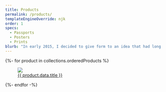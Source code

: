 ```yaml
---
title: Products
permalink: /products/
templateEngineOverride: njk
order: 1
specs:
  - Passports
  - Posters
  - Prints
blurb: "In early 2015, I decided to give form to an idea that had long been simmering: a 'periodic table' of New Hampshire's 4000-foot mountains. It was intended to be a gift for one or two hiking friends. Several years and many print runs later, I'm still humbled by the positive reception. My sister and I continue to dream up products that abide by one simple principle: make things we would've enjoyed as a young hikers."
---
```


<div class="page-section page-section--compact-top">
  <div class="container-fluid container-fluid--maxwidth">
    <div class="row justify-content-center">
      {%- for product in collections.orderedProducts %}
      <div class="col-md-6 col-xl-4 showcase">
        <a href="{{ product.url | url }}" class="showcase__link">
          <figure class="showcase__img">
            <img src="/images/products/{{ product.fileSlug }}/{{ product.fileSlug }}-hero.jpg" class="img-fluid">
            <figcaption class="pt-2 text-left">
              {{ product.data.title }}
            </figcaption>
          </figure>
        </a>
      </div>
      {%- endfor -%}
    </div>
  </div>
</div>
